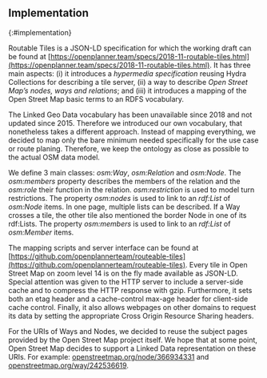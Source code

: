 ## Implementation
{:#implementation}

Routable Tiles is a JSON-LD specification for which the working draft can be found at [https://openplanner.team/specs/2018-11-routable-tiles.html](https://openplanner.team/specs/2018-11-routable-tiles.html).
It has three main aspects: (i) it introduces a *hypermedia specification* reusing Hydra Collections for describing a tile server, (ii) a way to describe *Open Street Map’s nodes, ways and relations*; and (iii) it introduces a mapping of the Open Street Map basic terms to an RDFS vocabulary.

The Linked Geo Data vocabulary has been unavailable since 2018 and not updated since 2015.
Therefore we introduced our own vocabulary, that nonetheless takes a different approach.
Instead of mapping everything, we decided to map only the bare minimum needed specifically for the use case or route planing.
Therefore, we keep the ontology as close as possible to the actual OSM data model.

We define 3 main classes: *osm:Way*, *osm:Relation* and *osm:Node*.
The *osm:members* property describes the members of the relation and the *osm:role* their function in the relation.
*osm:restriction* is used to model turn restrictions.
The property *osm:nodes* is used to link to an *rdf:List* of *osm:Node* items.
In one page, multiple lists can be described.
If a Way crosses a tile, the other tile also mentioned the border Node in one of its rdf:Lists.
The property *osm:members* is used to link to an *rdf:List* of *osm:Member* items.

The mapping scripts and server interface can be found at [https://github.com/openplannerteam/routeable-tiles](https://github.com/openplannerteam/routeable-tiles).
Every tile in Open Street Map on zoom level 14 is on the fly made available as JSON-LD.
Special attention was given to the HTTP server to include a server-side cache and to compress the HTTP response with gzip.
Furthermore, it sets both an etag header and a cache-control max-age header for client-side cache control.
Finally, it also allows webpages on other domains to request its data by setting the appropriate Cross Origin Resource Sharing headers.

<!--Due to [a recent change in the WhatWG fetch specification](https://github.com/whatwg/fetch/issues/862), there is also a need for supporting the OPTIONS method, that specifically allows all headers in its response.-->

For the URIs of Ways and Nodes, we decided to reuse the subject pages provided by the Open Street Map project itself.
We hope that at some point, Open Street Map decides to support a Linked Data representation on these URIs.
For example: [openstreetmap.org/node/366934331](https://www.openstreetmap.org/node/366934331) and [openstreetmap.org/way/242536619](https://www.openstreetmap.org/way/242536619).

